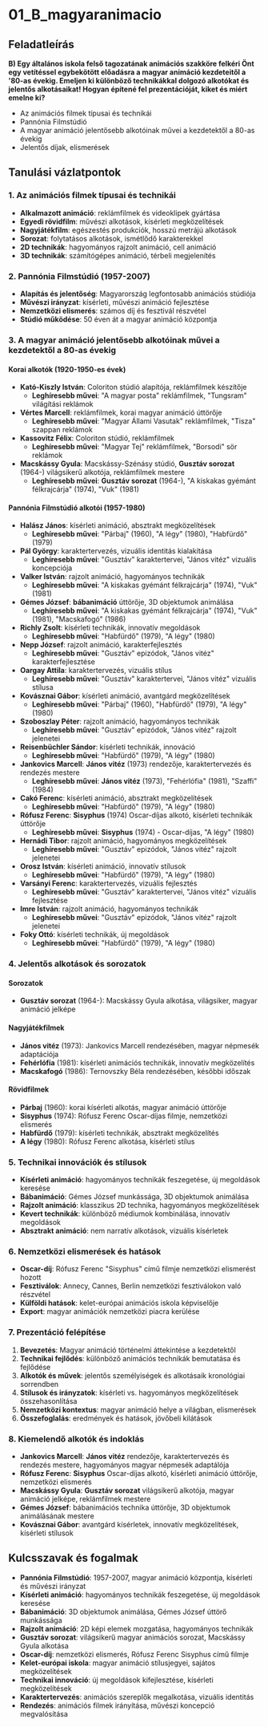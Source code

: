 # 01_B_magyaranimacio

## Feladatleírás

**B) Egy általános iskola felső tagozatának animációs szakköre felkéri Önt egy vetítéssel egybekötött előadásra a magyar animáció kezdeteitől a '80-as évekig. Emeljen ki különböző technikákkal dolgozó alkotókat és jelentős alkotásaikat! Hogyan építené fel prezentációját, kiket és miért emelne ki?**

- Az animációs filmek típusai és technikái
- Pannónia Filmstúdió
- A magyar animáció jelentősebb alkotóinak művei a kezdetektől a 80-as évekig
- Jelentős díjak, elismerések

## Tanulási vázlatpontok

### 1. Az animációs filmek típusai és technikái
- **Alkalmazott animáció**: reklámfilmek és videoklipek gyártása
- **Egyedi rövidfilm**: művészi alkotások, kísérleti megközelítések
- **Nagyjátékfilm**: egészestés produkciók, hosszú metrájú alkotások
- **Sorozat**: folytatásos alkotások, ismétlődő karakterekkel
- **2D technikák**: hagyományos rajzolt animáció, cell animáció
- **3D technikák**: számítógépes animáció, térbeli megjelenítés

### 2. Pannónia Filmstúdió (1957-2007)
- **Alapítás és jelentőség**: Magyarország legfontosabb animációs stúdiója
- **Művészi irányzat**: kísérleti, művészi animáció fejlesztése
- **Nemzetközi elismerés**: számos díj és fesztivál részvétel
- **Stúdió működése**: 50 éven át a magyar animáció központja

### 3. A magyar animáció jelentősebb alkotóinak művei a kezdetektől a 80-as évekig

#### Korai alkotók (1920-1950-es évek)
- **Kató-Kiszly István**: Coloriton stúdió alapítója, reklámfilmek készítője
  - **Leghíresebb művei**: "A magyar posta" reklámfilmek, "Tungsram" világítási reklámok
- **Vértes Marcell**: reklámfilmek, korai magyar animáció úttörője
  - **Leghíresebb művei**: "Magyar Állami Vasutak" reklámfilmek, "Tisza" szappan reklámok
- **Kassovitz Félix**: Coloriton stúdió, reklámfilmek
  - **Leghíresebb művei**: "Magyar Tej" reklámfilmek, "Borsodi" sör reklámok
- **Macskássy Gyula**: Macskássy-Szénásy stúdió, **Gusztáv sorozat** (1964-) világsikerű alkotója, reklámfilmek mestere
  - **Leghíresebb művei**: **Gusztáv sorozat** (1964-), "A kiskakas gyémánt félkrajcárja" (1974), "Vuk" (1981)

#### Pannónia Filmstúdió alkotói (1957-1980)
- **Halász János**: kísérleti animáció, absztrakt megközelítések
  - **Leghíresebb művei**: "Párbaj" (1960), "A légy" (1980), "Habfürdő" (1979)
- **Pál György**: karaktertervezés, vizuális identitás kialakítása
  - **Leghíresebb művei**: "Gusztáv" karaktertervei, "János vitéz" vizuális koncepciója
- **Valker István**: rajzolt animáció, hagyományos technikák
  - **Leghíresebb művei**: "A kiskakas gyémánt félkrajcárja" (1974), "Vuk" (1981)
- **Gémes József**: **bábanimáció** úttörője, 3D objektumok animálása
  - **Leghíresebb művei**: "A kiskakas gyémánt félkrajcárja" (1974), "Vuk" (1981), "Macskafogó" (1986)
- **Richly Zsolt**: kísérleti technikák, innovatív megoldások
  - **Leghíresebb művei**: "Habfürdő" (1979), "A légy" (1980)
- **Nepp József**: rajzolt animáció, karakterfejlesztés
  - **Leghíresebb művei**: "Gusztáv" epizódok, "János vitéz" karakterfejlesztése
- **Oargay Attila**: karaktertervezés, vizuális stílus
  - **Leghíresebb művei**: "Gusztáv" karaktertervei, "János vitéz" vizuális stílusa
- **Kovásznai Gábor**: kísérleti animáció, avantgárd megközelítések
  - **Leghíresebb művei**: "Párbaj" (1960), "Habfürdő" (1979), "A légy" (1980)
- **Szoboszlay Péter**: rajzolt animáció, hagyományos technikák
  - **Leghíresebb művei**: "Gusztáv" epizódok, "János vitéz" rajzolt jelenetei
- **Reisenbüchler Sándor**: kísérleti technikák, innováció
  - **Leghíresebb művei**: "Habfürdő" (1979), "A légy" (1980)
- **Jankovics Marcell**: **János vitéz** (1973) rendezője, karaktertervezés és rendezés mestere
  - **Leghíresebb művei**: **János vitéz** (1973), "Fehérlófia" (1981), "Szaffi" (1984)
- **Cakó Ferenc**: kísérleti animáció, absztrakt megközelítések
  - **Leghíresebb művei**: "Habfürdő" (1979), "A légy" (1980)
- **Rófusz Ferenc**: **Sisyphus** (1974) Oscar-díjas alkotó, kísérleti technikák úttörője
  - **Leghíresebb művei**: **Sisyphus** (1974) - Oscar-díjas, "A légy" (1980)
- **Hernádi Tibor**: rajzolt animáció, hagyományos megközelítések
  - **Leghíresebb művei**: "Gusztáv" epizódok, "János vitéz" rajzolt jelenetei
- **Orosz István**: kísérleti animáció, innovatív stílusok
  - **Leghíresebb művei**: "Habfürdő" (1979), "A légy" (1980)
- **Varsányi Ferenc**: karaktertervezés, vizuális fejlesztés
  - **Leghíresebb művei**: "Gusztáv" karaktertervei, "János vitéz" vizuális fejlesztése
- **Imre István**: rajzolt animáció, hagyományos technikák
  - **Leghíresebb művei**: "Gusztáv" epizódok, "János vitéz" rajzolt jelenetei
- **Foky Ottó**: kísérleti technikák, új megoldások
  - **Leghíresebb művei**: "Habfürdő" (1979), "A légy" (1980)

### 4. Jelentős alkotások és sorozatok

#### Sorozatok
- **Gusztáv sorozat** (1964-): Macskássy Gyula alkotása, világsiker, magyar animáció jelképe

#### Nagyjátékfilmek
- **János vitéz** (1973): Jankovics Marcell rendezésében, magyar népmesék adaptációja
- **Fehérlófia** (1981): kísérleti animációs technikák, innovatív megközelítés
- **Macskafogó** (1986): Ternovszky Béla rendezésében, későbbi időszak

#### Rövidfilmek
- **Párbaj** (1960): korai kísérleti alkotás, magyar animáció úttörője
- **Sisyphus** (1974): Rófusz Ferenc Oscar-díjas filmje, nemzetközi elismerés
- **Habfürdő** (1979): kísérleti technikák, absztrakt megközelítés
- **A légy** (1980): Rófusz Ferenc alkotása, kísérleti stílus

### 5. Technikai innovációk és stílusok
- **Kísérleti animáció**: hagyományos technikák feszegetése, új megoldások keresése
- **Bábanimáció**: Gémes József munkássága, 3D objektumok animálása
- **Rajzolt animáció**: klasszikus 2D technika, hagyományos megközelítések
- **Kevert technikák**: különböző médiumok kombinálása, innovatív megoldások
- **Absztrakt animáció**: nem narratív alkotások, vizuális kísérletek

### 6. Nemzetközi elismerések és hatások
- **Oscar-díj**: Rófusz Ferenc "Sisyphus" című filmje nemzetközi elismerést hozott
- **Fesztiválok**: Annecy, Cannes, Berlin nemzetközi fesztiválokon való részvétel
- **Külföldi hatások**: kelet-európai animációs iskola képviselője
- **Export**: magyar animációk nemzetközi piacra kerülése

### 7. Prezentáció felépítése
1. **Bevezetés**: Magyar animáció történelmi áttekintése a kezdetektől
2. **Technikai fejlődés**: különböző animációs technikák bemutatása és fejlődése
3. **Alkotók és művek**: jelentős személyiségek és alkotásaik kronológiai sorrendben
4. **Stílusok és irányzatok**: kísérleti vs. hagyományos megközelítések összehasonlítása
5. **Nemzetközi kontextus**: magyar animáció helye a világban, elismerések
6. **Összefoglalás**: eredmények és hatások, jövőbeli kilátások

### 8. Kiemelendő alkotók és indoklás
- **Jankovics Marcell**: **János vitéz** rendezője, karaktertervezés és rendezés mestere, hagyományos magyar népmesék adaptálója
- **Rófusz Ferenc**: **Sisyphus** Oscar-díjas alkotó, kísérleti animáció úttörője, nemzetközi elismerés
- **Macskássy Gyula**: **Gusztáv sorozat** világsikerű alkotója, magyar animáció jelképe, reklámfilmek mestere
- **Gémes József**: bábanimációs technika úttörője, 3D objektumok animálásának mestere
- **Kovásznai Gábor**: avantgárd kísérletek, innovatív megközelítések, kísérleti stílusok

## Kulcsszavak és fogalmak
- **Pannónia Filmstúdió**: 1957-2007, magyar animáció központja, kísérleti és művészi irányzat
- **Kísérleti animáció**: hagyományos technikák feszegetése, új megoldások keresése
- **Bábanimáció**: 3D objektumok animálása, Gémes József úttörő munkássága
- **Rajzolt animáció**: 2D képi elemek mozgatása, hagyományos technikák
- **Gusztáv sorozat**: világsikerű magyar animációs sorozat, Macskássy Gyula alkotása
- **Oscar-díj**: nemzetközi elismerés, Rófusz Ferenc Sisyphus című filmje
- **Kelet-európai iskola**: magyar animáció stílusjegyei, sajátos megközelítések
- **Technikai innováció**: új megoldások kifejlesztése, kísérleti megközelítések
- **Karaktertervezés**: animációs szereplők megalkotása, vizuális identitás
- **Rendezés**: animációs filmek irányítása, művészi koncepció megvalósítása
